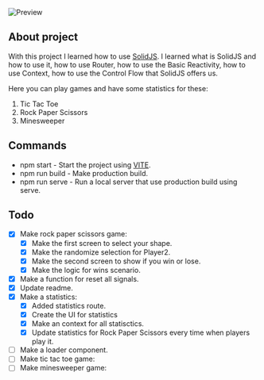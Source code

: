 ![Preview](https://i.imgur.com/vZKj7tm.png)

## About project

With this project I learned how to use [SolidJS](https://www.solidjs.com/). I learned what is SolidJS and how to use it, how to use Router, how to use the Basic Reactivity, how to use Context, how to use the Control Flow that SolidJS offers us.

Here you can play games and have some statistics for these:

1. Tic Tac Toe
2. Rock Paper Scissors
3. Minesweeper

## Commands

-   npm start - Start the project using [VITE](https://vitejs.dev/).
-   npm run build - Make production build.
-   npm run serve - Run a local server that use production build using serve.

## Todo

-   [x] Make rock paper scissors game:
    -   [x] Make the first screen to select your shape.
    -   [x] Make the randomize selection for Player2.
    -   [x] Make the second screen to show if you win or lose.
    -   [x] Make the logic for wins scenario.
-   [x] Make a function for reset all signals.
-   [x] Update readme.
-   [x] Make a statistics:
    -   [x] Added statistics route.
    -   [x] Create the UI for statistics
    -   [x] Make an context for all statisctics.
    -   [x] Update statistics for Rock Paper Scissors every time when players play it.
-   [ ] Make a loader component.
-   [ ] Make tic tac toe game:
-   [ ] Make minesweeper game:
